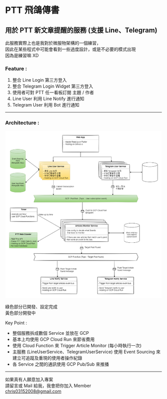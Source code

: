 # PTT 飛鴿傳書

## 用於 PTT 新文章提醒的服務 (支援 Line、Telegram) 
此服務實際上也是我對於微服物架構的一個練習，  
因此在某些程式中可能會看到一些過度設計，或是不必要的模式出現  
因為是練習嘛 XD

### Feature :  
1. 整合 Line Login 第三方登入
2. 整合 Telegram Login Widget 第三方登入
3. 使用者可對 PTT 任一看板訂閱 主題 / 作者
4. Line User 利用 Line Notify 進行通知
5. Telegram User 利用 Bot 進行通知

--- 


### Architecture :
![Architecture](./Architecture.drawio.png)

綠色部分已開發、設定完成  
黃色部分開發中

Key Point :  
- 整個服務拆成數個 Service 並放在 GCP 
- 基本上均使用 GCP Cloud Run 來節省費用
- 使用 Cloud Function 來 Trigger Article Monitor (每小時執行一次)
- 主服務 (LineUserService、TelegramUserService) 使用 Event Sourcing 來建立可追蹤及重現的使用者操作紀錄
- 各 Service 之間的通訊使用 GCP Pub/Sub 來推播

---

如果真有人願意加入專案  
請留言或 Mail 給我，我會把你加入 Member   
chris03152008@gmail.com
